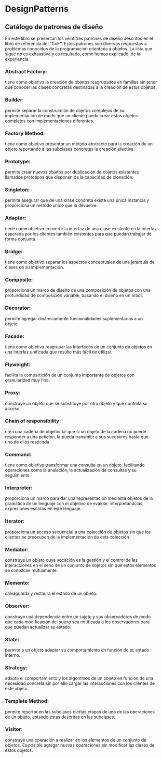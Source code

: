 # DesignPatterns

## Catálogo de patrones de diseño 

En este libro se presentan los veintitrés patrones de diseño descritos en el libro de
referencia del "GoF". Estos patrones son diversas respuestas a problemas conocidos de
la programación orientada a objetos. La lista que sigue no es exhaustiva y es resultado,
como hemos explicado, de la experiencia. 

### Abstract Factory: 
tiene como objetivo la creación de objetos reagrupados en
familias sin tener que conocer las clases concretas destinadas a la creación de
estos objetos. 

### Builder: 
permite separar la construcción de objetos complejos de su
implementación de modo que un cliente pueda crear estos objetos complejos con
implementaciones diferentes. 
### Factory Method: 
tiene como objetivo presentar un método abstracto para la
creación de un objeto reportando a las subclases concretas la creación efectiva. 
### Prototype: 
permite crear nuevos objetos por duplicación de objetos existentes
llamados prototipos que disponen de la capacidad de clonación. 
### Singleton: 
permite asegurar que de una clase concreta existe una única
instancia y proporciona un método único que la devuelve. 
### Adapter: 
tiene como objetivo convertir la interfaz de una clase existente en la
interfaz esperada por los clientes también existentes para que puedan trabajar de
forma conjunta. 
### Bridge:
tiene como objetivo separar los aspectos conceptuales de una jerarquía
de clases de su implementación. 
### Composite: 
proporciona un marco de diseño de una composición de objetos con
una profundidad de composición variable, basando el diseño en un árbol. 
### Decorator: 
permite agregar dinámicamente funcionalidades suplementarias a un
objeto. 
### Facade: 
tiene como objetivo reagrupar las interfaces de un conjunto de objetos
en una interfaz unificada que resulte más fácil de utilizar. 
### Flyweight: 
facilita la compartición de un conjunto importante de objetos con
granularidad muy fina. 
### Proxy: 
construye un objeto que se substituye por otro objeto y que controla su
acceso. 
### Chain of responsibility: 
crea una cadena de objetos tal que si un objeto de la
cadena no puede responder a una petición, la pueda transmitir a sus sucesores
hasta que uno de ellos responda. 
### Command: 
tiene como objetivo transformar una consulta en un objeto,
facilitando operaciones como la anulación, la actualización de consultas y su
seguimiento. 
### Interpreter: 
proporciona un marco para dar una representación mediante
objetos de la gramática de un lenguaje con el objetivo de evaluar,
interpretándolas, expresiones escritas en este lenguaje. 
### Iterator: 
proporciona un acceso secuencial a una colección de objetos sin que
los clientes se preocupen de la implementación de esta colección. 
### Mediator: 
construye un objeto cuya vocación es la gestión y el control de las
interacciones en el seno de un conjunto de objetos sin que estos elementos se
conozcan mutuamente. 
### Memento: 
salvaguarda y restaura el estado de un objeto. 
### Observer: 
construye una dependencia entre un sujeto y sus observadores de
modo que cada modificación del sujeto sea notificada a los observadores para
que puedan actualizar su estado. 
### State: 
permite a un objeto adaptar su comportamiento en función de su estado
interno. 
### Strategy: 
adapta el comportamiento y los algoritmos de un objeto en función de
una necesidad concreta sin por ello cargar las interacciones con los clientes de
este objeto. 
### Template Method: 
permite reportar en las subclases ciertas etapas de una de las
operaciones de un objeto, estando éstas descritas en las subclases. 
### Visitor: 

construye una operación a realizar en los elementos de un conjunto de
objetos. Es posible agregar nuevas operaciones sin modificar las clases de estos
objetos. 
